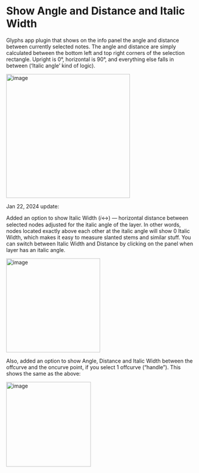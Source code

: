 # Show Angle and Distance and Italic Width
Glyphs app plugin that shows on the info panel the angle and distance between currently selected notes.
The angle and distance are simply calculated between the bottom left and top right corners of the selection rectangle. Upright is 0°, horizontal is 90°, and everything else falls in between (‘Italic angle’ kind of logic).

<img width="332" alt="image" src="https://github.com/slobzheninov/ShowAngle/assets/60325634/e8ef927b-efe2-4774-a1b9-4bd707b16070">


Jan 22, 2024 update:

Added an option to show Italic Width (𝑖↔︎) — horizontal distance between selected nodes adjusted for the italic angle of the layer. In other words, nodes located exactly above each other at the italic angle will show 0 Italic Width, which makes it easy to measure slanted stems and similar stuff.
You can switch between Italic Width and Distance by clicking on the panel when layer has an italic angle.

<img width="252" alt="image" src="https://github.com/slobzheninov/ShowAngle/assets/60325634/447ca851-8029-44b1-b5c8-60f04e2391ad">

Also, added an option to show Angle, Distance and Italic Width between the offcurve and the oncurve point, if you select 1 offcurve (“handle”). This shows the same as the above:

<img width="227" alt="image" src="https://github.com/slobzheninov/ShowAngle/assets/60325634/25e766a6-b333-4683-9fcd-5a64534a5f58">
